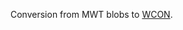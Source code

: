 Conversion from MWT blobs to [WCON](https://github.com/openworm/tracker-commons/blob/master/WCON_format.md).



